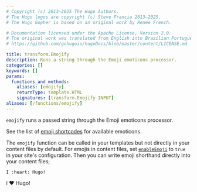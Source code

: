 ```yaml
---
# Copyright (c) 2013–2025 The Hugo Authors.
# The Hugo logos are copyright (c) Steve Francia 2013–2025.
# The Hugo Gopher is based on an original work by Renée French.

# Documentation licensed under the Apache License, Version 2.0.
# The original work was translated from English into Brazilian Portuguese.
# https://github.com/gohugoio/hugoDocs/blob/master/content/LICENSE.md

title: transform.Emojify 
description: Runs a string through the Emoji emoticons processor.
categories: []
keywords: []
params:
  functions_and_methods:
    aliases: [emojify]
    returnType: template.HTML
    signatures: [transform.Emojify INPUT]
aliases: [/functions/emojify]
---
```


`emojify` runs a passed string through the Emoji emoticons processor.

See the list of [emoji shortcodes] for available emoticons.

The `emojify` function can be called in your templates but not directly in your content files by default. For emojis in content files, set [`enableEmoji`] to `true` in your site's configuration. Then you can write emoji shorthand directly into your content files;

```text
I :heart: Hugo!
```

I :heart: Hugo!

[`enableEmoji`]: /configuration/all/#enableemoji
[emoji shortcodes]: /quick-reference/emojis/
